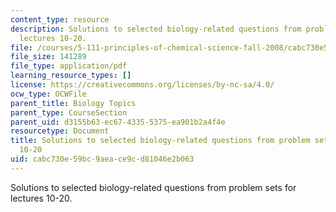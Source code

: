 ```yaml
---
content_type: resource
description: Solutions to selected biology-related questions from problem sets for
  lectures 10-20.
file: /courses/5-111-principles-of-chemical-science-fall-2008/cabc730e59bc9aeace9cd81046e2b063_L10to20Bio_Key.pdf
file_size: 141289
file_type: application/pdf
learning_resource_types: []
license: https://creativecommons.org/licenses/by-nc-sa/4.0/
ocw_type: OCWFile
parent_title: Biology Topics
parent_type: CourseSection
parent_uid: d3155b63-ec67-4335-5375-ea901b2a4f4e
resourcetype: Document
title: Solutions to selected biology-related questions from problem sets for lectures
  10-20
uid: cabc730e-59bc-9aea-ce9c-d81046e2b063
---
```

Solutions to selected biology-related questions from problem sets for lectures 10-20.